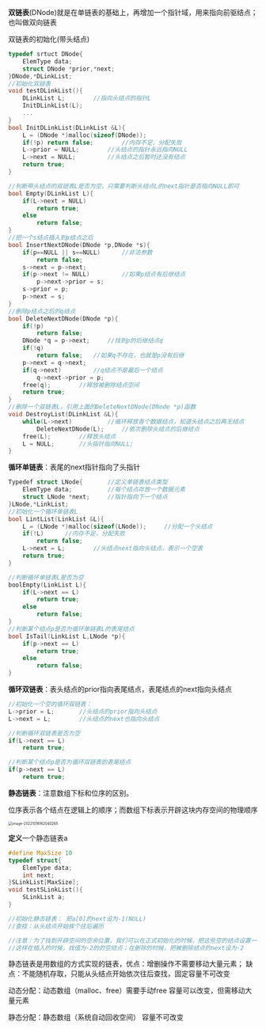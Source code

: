 **双链表**(DNode)就是在单链表的基础上，再增加一个指针域，用来指向前驱结点；也叫做双向链表

双链表的初始化(带头结点)

```c++
typedef srtuct DNode{
	ElemType data;
	struct DNode *prior,*next;
}DNode,*DLinkList;
//初始化双链表
void testDLinkList(){
	DLinkList L;		//指向头结点的指针L
	InitDLinkList(L);
	...
}
bool InitDLinkList(DLinkList &L){
	L = (DNode *)malloc(sizeof(DNode));
	if(!p) return false;		//内存不足，分配失败
	L->prior = NULL;		//头结点的指针永远指向NULL
	L->next = NULL;			//头结点之后暂时还没有结点
	return true;
}

//判断带头结点的双链表L是否为空，只需要判断头结点L的next指针是否指向NULL即可
bool Empty(DLinkList L){
	if(L->next = NULL)
		return true;
	else
		return false;
}
//把一个s结点插入到p结点之后
bool InsertNextDNode(DNode *p,DNode *s){
	if(p==NULL || s==NULL)		//非法参数
		return false;
	s->next = p->next;
	if(p->next != NULL)			//如果p结点有后继结点
		p->next->prior = s;
	s->prior = p;
	p->next = s;
}
//删除p结点之后的q结点
bool DeleteNextDNode(DNode *p){
	if(!p)
		return false;
	DNode *q = p->next;		//找到p的后继结点q
	if(!q)
		return false;	//如果q不存在，也就是p没有后继
	p->next = q->next;
	if(q->next)			//q结点不是最后一个结点
		q->next->prior = p;
	free(q);		//释放被删除结点空间
	return true;
}
//删除一个双链表L，引用上面的DeleteNextDNode(DNode *p)函数
void DestroyList(DLinkList &L){
	while(L->next)			//循环释放各个数据结点，知道头结点之后再无结点
    	DeleteNextDNode(L);		//依次删除头结点的后继结点
    free(L);		//释放头结点
    L = NULL;		//头指针指向NULL;
}
```



**循环单链表**：表尾的next指针指向了头指针

```c++
Typedef struct LNode{		//定义单链表结点类型
	ElemType data;			//每个结点存放一个数据元素
	struct LNode *next;		//指针指向下一个结点
}LNode,*LinkList;
//初始化一个循环单链表L
bool LintList(LinkList &L){
	L = (LNode *)malloc(sizeof(LNode));		//分配一个头结点
	if(!L)		//内存不足，分配失败
		return false;
	L->next = L;		//头结点next指向头结点，表示一个空表
	return true;
}

//判断循环单链表L是否为空
boolEmpty(LinkList L){
	if(L->next == L)
		return true;
	else
		return false;
}
//判断某个结点p是否为循环单链表L的表尾结点
bool IsTail(LinkList L,LNode *p){
	if(p->next == L)
		return true;
	else
		return false;
}
```

**循环双链表**：表头结点的prior指向表尾结点，表尾结点的next指向头结点

```c++
//初始化一个空的循环双链表：
L->prior = L;		//头结点的prior指向头结点
L->next = L;		//头结点的next也指向头结点

//判断循环双链表是否为空
if(L->next == L)
	return true;

//判断某个结点p是否为循环双链表的表尾结点
if(p->next == L)
	return true;
```



**静态链表**：注意数组下标和位序的区别。

位序表示各个结点在逻辑上的顺序；而数组下标表示开辟这块内存空间的物理顺序

<img src="C:\Users\罗铃\AppData\Roaming\Typora\typora-user-images\image-20221016162040265.png" alt="image-20221016162040265" style="zoom:50%;" />

**定义**一个静态链表a

```c++
#define MaxSize 10
typedef struct{
	ElemType data;
	int next;
}SLinkList[MaxSize];
void testSLinkList(){
	SLinkList a;
}

//初始化静态链表： 把a[0]的next设为-1(NULL)
//查找：从头结点开始挨个往后遍历

//注意：为了找到开辟空间的空余位置，我们可以在正式初始化的时候，把这些空的结点设置一个特殊的值例如-2。
//这样在插入的时候，找值为-2的的空结点；在删除的时候，把被删除结点的next设为-2
```

静态链表是用数组的方式实现的链表，优点：增删操作不需要移动大量元素； 缺点：不能随机存取，只能从头结点开始依次往后查找，固定容量不可改变



动态分配：动态数组（malloc、free）需要手动free		容量可以改变，但需移动大量元素

静态分配：静态数组（系统自动回收空间）						容量不可改变 


